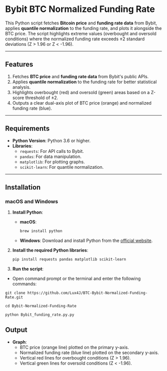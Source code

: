 # Bybit BTC Normalized Funding Rate

This Python script fetches **Bitcoin price** and **funding rate data** from Bybit, applies **quantile normalization** to the funding rate, and plots it alongside the BTC price. The script highlights extreme values (overbought and oversold conditions) where the normalized funding rate exceeds ±2 standard deviations (Z > 1.96 or Z < -1.96).

---

## **Features**
1. Fetches **BTC price** and **funding rate data** from Bybit's public APIs.
2. Applies **quantile normalization** to the funding rate for better statistical analysis.
3. Highlights overbought (red) and oversold (green) areas based on a Z-score threshold of ±2.
4. Outputs a clear dual-axis plot of BTC price (orange) and normalized funding rate (blue).

---

## **Requirements**
- **Python Version**: Python 3.6 or higher.
- **Libraries**:
  - `requests`: For API calls to Bybit.
  - `pandas`: For data manipulation.
  - `matplotlib`: For plotting graphs.
  - `scikit-learn`: For quantile normalization.

---

## **Installation**

### **macOS and Windows**
1. **Install Python**:
   - **macOS**:
     ```bash
     brew install python
     ```
   - **Windows**:
     Download and install Python from the [official website](https://www.python.org/).

2. **Install the required Python libraries**:
   ```bash
   pip install requests pandas matplotlib scikit-learn
   ```

3. **Run the script**:
- Open command prompt or the terminal and enter the following commands:
```
git clone https://github.com/Lux4J/BTC-Bybit-Normalized-Funding-Rate.git

cd Bybit-Normalized-Funding-Rate

python Bybit_funding_rate.py.py
```
## **Output**

- **Graph**:
  - BTC price (orange line) plotted on the primary y-axis.
  - Normalized funding rate (blue line) plotted on the secondary y-axis.
  - Vertical red lines for overbought conditions (Z > 1.96).
  - Vertical green lines for oversold conditions (Z < -1.96).

